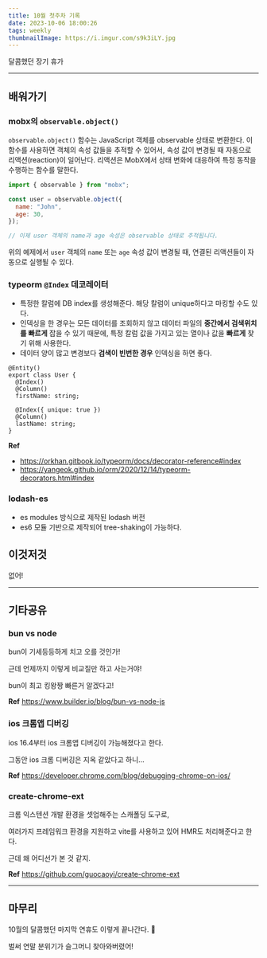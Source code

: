 ```yaml
---
title: 10월 첫주차 기록
date: 2023-10-06 18:00:26
tags: weekly
thumbnailImage: https://i.imgur.com/s9k3iLY.jpg
---
```


달콤했던 장기 휴가

<!-- more -->

---

## 배워가기

### mobx의 `observable.object()`

`observable.object()` 함수는 JavaScript 객체를 observable 상태로 변환한다. 이 함수를 사용하면 객체의 속성 값들을 추적할 수 있어서, 속성 값이 변경될 때 자동으로 리액션(reaction)이 일어난다. 리액션은 MobX에서 상태 변화에 대응하여 특정 동작을 수행하는 함수를 말한다.

```jsx
import { observable } from "mobx";

const user = observable.object({
  name: "John",
  age: 30,
});

// 이제 user 객체의 name과 age 속성은 observable 상태로 추적됩니다.
```

위의 예제에서 `user` 객체의 `name` 또는 `age` 속성 값이 변경될 때, 연결된 리액션들이 자동으로 실행될 수 있다.

### typeorm `@Index` 데코레이터

- 특정한 칼럼에 DB index를 생성해준다. 해당 칼럼이 unique하다고 마킹할 수도 있다.
- 인덱싱을 한 경우는 모든 데이터를 조회하지 않고 데이터 파일의 **중간에서 검색위치를 빠르게** 잡을 수 있기 때문에, 특정 칼럼 값을 가지고 있는 열이나 값을 **빠르게** 찾기 위해 사용한다.
- 데이터 양이 많고 변경보다 **검색이 빈번한 경우** 인덱싱을 하면 좋다.

```tsx
@Entity()
export class User {
  @Index()
  @Column()
  firstName: string;

  @Index({ unique: true })
  @Column()
  lastName: string;
}
```

**Ref**

- https://orkhan.gitbook.io/typeorm/docs/decorator-reference#index
- https://yangeok.github.io/orm/2020/12/14/typeorm-decorators.html#index

### lodash-es

- es modules 방식으로 제작된 lodash 버전
- es6 모듈 기반으로 제작되어 tree-shaking이 가능하다.

## 이것저것

없어!

---

## 기타공유

### bun vs node

bun이 기세등등하게 치고 오를 것인가!

근데 언제까지 이렇게 비교질만 하고 사는거야!

bun이 최고 킹왕짱 빠른거 알겠다고!

**Ref** <https://www.builder.io/blog/bun-vs-node-js>

### ios 크롬앱 디버깅

ios 16.4부터 ios 크롬앱 디버깅이 가능해졌다고 한다.

그동안 ios 크롬 디버깅은 지옥 같았다고 하니...

**Ref** <https://developer.chrome.com/blog/debugging-chrome-on-ios/>

### create-chrome-ext

크롬 익스텐션 개발 환경을 셋업해주는 스캐폴딩 도구로,

여러가지 프레임워크 환경을 지원하고 vite를 사용하고 있어 HMR도 처리해준다고 한다.

근데 왜 어디선가 본 것 같지.

**Ref** <https://github.com/guocaoyi/create-chrome-ext>

---

## 마무리

10월의 달콤했던 마지막 연휴도 이렇게 끝나간다. 🫠

벌써 연말 분위기가 슬그머니 찾아와버렸어!
